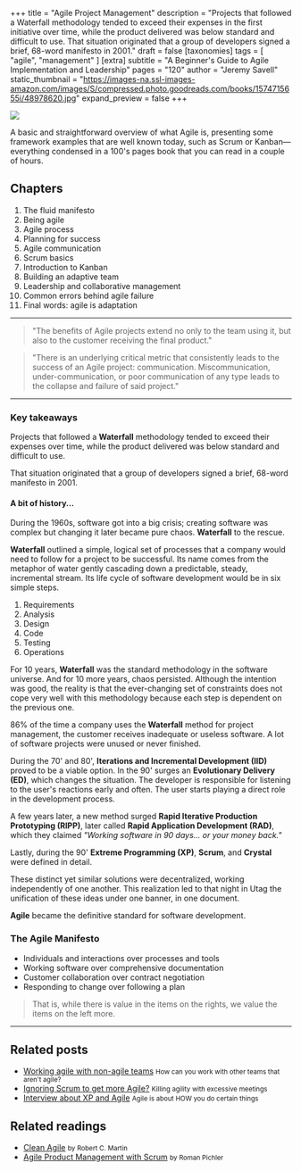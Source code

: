 +++
title = "Agile Project Management"
description = "Projects that followed a Waterfall methodology tended to exceed their expenses in the first initiative over time, while the product delivered was below standard and difficult to use. That situation originated that a group of developers signed a brief, 68-word manifesto in 2001."
draft = false
[taxonomies]
tags = [ "agile", "management" ]
[extra]
subtitle = "A Beginner's Guide to Agile Implementation and Leadership"
pages = "120"
author = "Jeremy Savell"
static_thumbnail = "https://images-na.ssl-images-amazon.com/images/S/compressed.photo.goodreads.com/books/1574715655i/48978620.jpg"
expand_preview = false
+++

<img border="0" src="https://images-na.ssl-images-amazon.com/images/S/compressed.photo.goodreads.com/books/1574715655i/48978620.jpg" >

<!-- more -->

A basic and straightforward overview of what Agile is, presenting some framework examples that are well known today, such as Scrum or Kanban—everything condensed in a 100's pages book that you can read in a couple of hours.

## Chapters

1. The fluid manifesto
2. Being agile
3. Agile process
4. Planning for success
5. Agile communication
6. Scrum basics
7. Introduction to Kanban
8. Building an adaptive team
9. Leadership and collaborative management
10. Common errors behind agile failure
11. Final words: agile is adaptation

---

> "The benefits of Agile projects extend no only to the team using it, but also to the customer receiving the final product."

> "There is an underlying critical metric that consistently leads to the success of an Agile project: communication. Miscommunication, under-communication, or poor communication of any type leads to the collapse and failure of said project."

---

### Key takeaways

Projects that followed a **Waterfall** methodology tended to exceed their expenses over time, while the product delivered was below standard and difficult to use.

That situation originated that a group of developers signed a brief, 68-word manifesto in 2001.

#### A bit of history...

During the 1960s, software got into a big crisis; creating software was complex but changing it later became pure chaos. **Waterfall** to the rescue.

**Waterfall** outlined a simple, logical set of processes that a company would need to follow for a project to be successful. Its name comes from the metaphor of water gently cascading down a predictable, steady, incremental stream. Its life cycle of software development would be in six simple steps.

1. Requirements
2. Analysis
3. Design
4. Code
5. Testing
6. Operations

For 10 years, **Waterfall** was the standard methodology in the software universe. And for 10 more years, chaos persisted. Although the intention was good, the reality is that the ever-changing set of constraints does not cope very well with this methodology because each step is dependent on the previous one.

86% of the time a company uses the **Waterfall** method for project management, the customer receives inadequate or useless software. A lot of software projects were unused or never finished.

During the 70' and 80', **Iterations and Incremental Development (IID)** proved to be a viable option. In the 90' surges an **Evolutionary Delivery (ED)**, which changes the situation. The developer is responsible for listening to the user's reactions early and often. The user starts playing a direct role in the development process.

A few years later, a new method surged **Rapid Iterative Production Prototyping (RIPP)**, later called **Rapid Application Development (RAD)**, which they claimed *"Working software in 90 days... or your money back."*

Lastly, during the 90' **Extreme Programming (XP)**, **Scrum**, and **Crystal** were defined in detail.

These distinct yet similar solutions were decentralized, working independently of one another. This realization led to that night in Utag the unification of these ideas under one banner, in one document.

**Agile** became the definitive standard for software development.

### The Agile Manifesto

- Individuals and interactions over processes and tools
- Working software over comprehensive documentation
- Customer collaboration over contract negotiation
- Responding to change over following a plan

> That is, while there is value in the items on the rights, we value the items on the left more.

---

## Related posts

- [Working agile with non-agile teams](/blog/working-agile-with-non-agile-teams/) <small>How can you work with other teams that aren't agile?</small>
- [Ignoring Scrum to get more Agile?](/blog/ignoring-scrum-to-get-more-agile/) <small>Killing agility with excessive meetings</small>
- [Interview about XP and Agile](/blog/interview-about-xp-and-agile/) <small>Agile is about HOW you do certain things</small>

## Related readings

- [Clean Agile](/readings/clean-agile/) <small>by Robert C. Martin</small>
- [Agile Product Management with Scrum](/readings/agile-product-management-with-scrum/) <small>by Roman Pichler</small>
